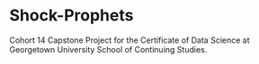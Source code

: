 # Shock-Prophets
Cohort 14 Capstone Project for the Certificate of Data Science at Georgetown University School of Continuing Studies.
